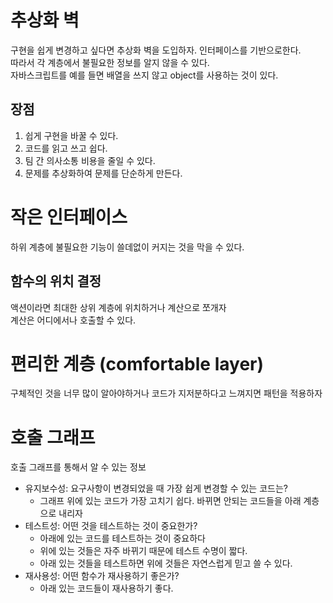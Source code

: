# 추상화 벽
구현을 쉽게 변경하고 싶다면 추상화 벽을 도입하자. 인터페이스를 기반으로한다.  
따라서 각 계층에서 불필요한 정보를 알지 않을 수 있다.  
자바스크립트를 예를 들면 배열을 쓰지 않고 object를 사용하는 것이 있다.

## 장점
1. 쉽게 구현을 바꿀 수 있다.
2. 코드를 읽고 쓰고 쉽다.
3. 팀 간 의사소통 비용을 줄일 수 있다.
4. 문제를 추상화하여 문제를 단순하게 만든다.

# 작은 인터페이스
하위 계층에 불필요한 기능이 쓸데없이 커지는 것을 막을 수 있다.  

## 함수의 위치 결정
액션이라면 최대한 상위 계층에 위치하거나 계산으로 쪼개자  
계산은 어디에서나 호출할 수 있다.

# 편리한 계층 (comfortable layer)
구체적인 것을 너무 많이 알아야하거나 코드가 지저분하다고 느껴지면 패턴을 적용하자

# 호출 그래프
호출 그래프를 통해서 알 수 있는 정보
* 유지보수성: 요구사항이 변경되었을 때 가장 쉽게 변경할 수 있는 코드는?
  * 그래프 위에 있는 코드가 가장 고치기 쉽다. 바뀌면 안되는 코드들을 아래 계층으로 내리자 
* 테스트성: 어떤 것을 테스트하는 것이 중요한가?
  * 아래에 있는 코드를 테스트하는 것이 중요하다
  * 위에 있는 것들은 자주 바뀌기 때문에 테스트 수명이 짧다.
  * 아래 있는 것들을 테스트하면 위에 것들은 자연스럽게 믿고 쓸 수 있다.
* 재사용성: 어떤 함수가 재사용하기 좋은가?
  * 아래 있는 코드들이 재사용하기 좋다. 


